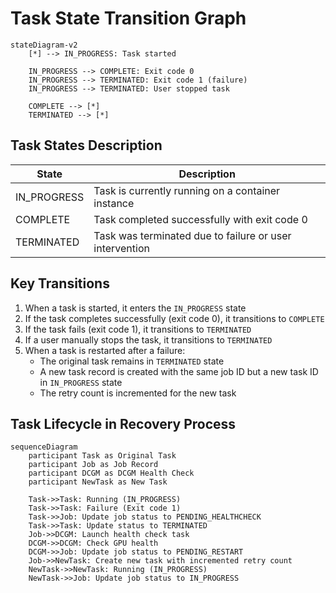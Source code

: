 # Task State Transition Graph

```mermaid
stateDiagram-v2
    [*] --> IN_PROGRESS: Task started

    IN_PROGRESS --> COMPLETE: Exit code 0
    IN_PROGRESS --> TERMINATED: Exit code 1 (failure)
    IN_PROGRESS --> TERMINATED: User stopped task

    COMPLETE --> [*]
    TERMINATED --> [*]
```

## Task States Description

| State | Description |
|-------|-------------|
| IN_PROGRESS | Task is currently running on a container instance |
| COMPLETE | Task completed successfully with exit code 0 |
| TERMINATED | Task was terminated due to failure or user intervention |

## Key Transitions

1. When a task is started, it enters the `IN_PROGRESS` state
2. If the task completes successfully (exit code 0), it transitions to `COMPLETE`
3. If the task fails (exit code 1), it transitions to `TERMINATED`
4. If a user manually stops the task, it transitions to `TERMINATED`
5. When a task is restarted after a failure:
   - The original task remains in `TERMINATED` state
   - A new task record is created with the same job ID but a new task ID in `IN_PROGRESS` state
   - The retry count is incremented for the new task

## Task Lifecycle in Recovery Process

```mermaid
sequenceDiagram
    participant Task as Original Task
    participant Job as Job Record
    participant DCGM as DCGM Health Check
    participant NewTask as New Task

    Task->>Task: Running (IN_PROGRESS)
    Task->>Task: Failure (Exit code 1)
    Task->>Job: Update job status to PENDING_HEALTHCHECK
    Task->>Task: Update status to TERMINATED
    Job->>DCGM: Launch health check task
    DCGM->>DCGM: Check GPU health
    DCGM->>Job: Update job status to PENDING_RESTART
    Job->>NewTask: Create new task with incremented retry count
    NewTask->>NewTask: Running (IN_PROGRESS)
    NewTask->>Job: Update job status to IN_PROGRESS
